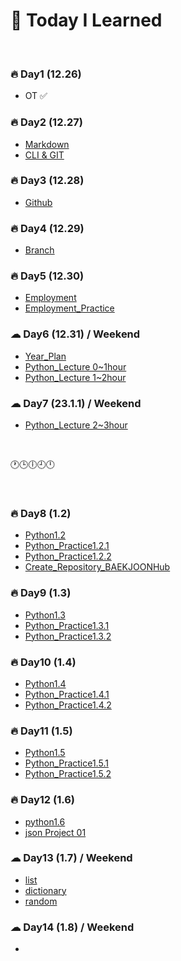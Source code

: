 # 💭 Today I Learned

<br/>

### **🔥 Day1 (12.26)**
- OT ✅
### **🔥 Day2 (12.27)**
- [Markdown](https://github.com/Code-Sloth/TIL/blob/master/kdt_week1/markdown.md)
- [CLI & GIT](https://github.com/Code-Sloth/TIL/blob/master/kdt_week1/CLI.md)

### **🔥 Day3 (12.28)**
- [Github](https://github.com/Code-Sloth/TIL/blob/master/kdt_week1/github.md)

### **🔥 Day4 (12.29)**
- [Branch](https://github.com/Code-Sloth/TIL/blob/master/kdt_week1/branch.md)

### **🔥 Day5 (12.30)**
- [Employment](https://github.com/Code-Sloth/TIL/blob/master/kdt_week1/employment_lecture.md)
- [Employment_Practice](https://github.com/Code-Sloth/TIL/blob/master/kdt_week1/employment.md)

### **☁ Day6 (12.31) / Weekend**
- [Year_Plan](https://github.com/Code-Sloth/TIL/blob/master/plan/yearplan.md)
- [Python_Lecture 0~1hour](https://github.com/Code-Sloth/TIL/blob/master/python_lecture/python1.py)
- [Python_Lecture 1~2hour](https://github.com/Code-Sloth/TIL/blob/master/python_lecture/python2.py)
### **☁ Day7 (23.1.1) / Weekend**
- [Python_Lecture 2~3hour](https://github.com/Code-Sloth/TIL/blob/master/python_lecture/python3.py)

<br/>

🕐🕒🕕🕘🕛

<br/>

### **🔥 Day8 (1.2)**
- [Python1.2](https://github.com/Code-Sloth/TIL/blob/master/kdt_week2/python_practice/python_1.2.md)
- [Python_Practice1.2.1](https://github.com/Code-Sloth/TIL/blob/master/kdt_week2/python_practice/practice1.2.1.py)
- [Python_Practice1.2.2](https://github.com/Code-Sloth/TIL/blob/master/kdt_week2/python_practice/practice1.2.2.py)
- [Create_Repository_BAEKJOONHub](https://github.com/Code-Sloth/BAEKJOONHub)
### **🔥 Day9 (1.3)**
- [Python1.3](https://github.com/Code-Sloth/TIL/blob/master/kdt_week2/python_practice/practice1.3.md)
- [Python_Practice1.3.1](https://github.com/Code-Sloth/TIL/blob/master/kdt_week2/python_practice/practice1.3.1.py)
- [Python_Practice1.3.2](https://github.com/Code-Sloth/TIL/blob/master/kdt_week2/python_practice/practice1.3.2.py)
### **🔥 Day10 (1.4)**
- [Python1.4](https://github.com/Code-Sloth/TIL/blob/master/kdt_week2/python_practice/python_1.4.md)
- [Python_Practice1.4.1](https://github.com/Code-Sloth/TIL/blob/master/kdt_week2/python_practice/practice1.4.1.py)
- [Python_Practice1.4.2](https://github.com/Code-Sloth/TIL/blob/master/kdt_week2/python_practice/practice1.4.2.py)
### **🔥 Day11 (1.5)**
- [Python1.5](https://github.com/Code-Sloth/TIL/blob/master/kdt_week2/python_practice/python_1.5.md)
- [Python_Practice1.5.1](https://github.com/Code-Sloth/TIL/blob/master/kdt_week2/python_practice/practice1.5.1.py)
- [Python_Practice1.5.2](https://github.com/Code-Sloth/TIL/blob/master/kdt_week2/python_practice/practice1.5.2.py)
### **🔥 Day12 (1.6)**
- [python1.6](https://github.com/Code-Sloth/TIL/blob/master/kdt_week2/python_practice/python_1.6.md)
- [json Project 01](https://github.com/Code-Sloth/KDT-PJT1)
### **☁ Day13 (1.7) / Weekend**
- [list](https://github.com/Code-Sloth/TIL/blob/master/kdt_week2/list.md)
- [dictionary](https://github.com/Code-Sloth/TIL/blob/master/kdt_week2/dictionary.md)
- [random](https://github.com/Code-Sloth/TIL/blob/master/kdt_week2/import_random.md)
### **☁ Day14 (1.8) / Weekend**
-